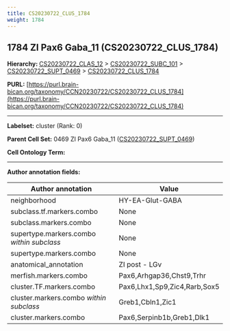 ```yaml
---
title: CS20230722_CLUS_1784
weight: 1784
---
```

## 1784 ZI Pax6 Gaba_11 (CS20230722_CLUS_1784)
<b>Hierarchy: </b>
[CS20230722_CLAS_12](../CS20230722_CLAS_12) >
[CS20230722_SUBC_101](../CS20230722_SUBC_101) >
[CS20230722_SUPT_0469](../CS20230722_SUPT_0469) >
[CS20230722_CLUS_1784](../CS20230722_CLUS_1784)

**PURL:** [https://purl.brain-bican.org/taxonomy/CCN20230722/CS20230722_CLUS_1784](https://purl.brain-bican.org/taxonomy/CCN20230722/CS20230722_CLUS_1784)

---


**Labelset:** cluster (Rank: 0)

**Parent Cell Set:** 0469 ZI Pax6 Gaba_11 ([CS20230722_SUPT_0469](../CS20230722_SUPT_0469))



**Cell Ontology Term:** 

[MARKER GENES.]: #


---

[TRANSFERRED ANNOTATIONS.]: #


[AUTHOR ANNOTATION FIELDS.]: #


**Author annotation fields:**

| Author annotation | Value |
|-------------------|-------|
|neighborhood|HY-EA-Glut-GABA|
|subclass.tf.markers.combo|None|
|subclass.markers.combo|None|
|supertype.markers.combo _within subclass_|None|
|supertype.markers.combo|None|
|anatomical_annotation|ZI post - LGv|
|merfish.markers.combo|Pax6,Arhgap36,Chst9,Trhr|
|cluster.TF.markers.combo|Pax6,Lhx1,Sp9,Zic4,Rarb,Sox5|
|cluster.markers.combo _within subclass_|Greb1,Cbln1,Zic1|
|cluster.markers.combo|Pax6,Serpinb1b,Greb1,Dlk1|
